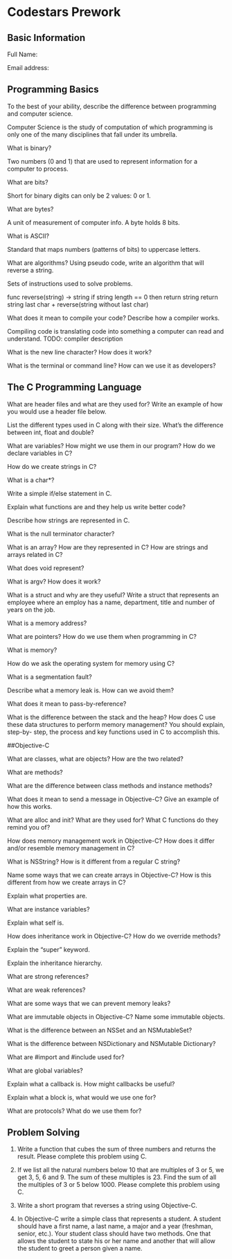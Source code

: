 # Codestars Prework

## Basic Information

Full Name:

Email address:

## Programming Basics

To the best of your ability, describe the difference between programming and computer science.

Computer Science is the study of computation of which programming is only one of the many disciplines that fall under its umbrella.

What is binary?

Two numbers (0 and 1) that are used to represent information for a computer to process. 

What are bits?

Short for binary digits can only be 2 values: 0 or 1. 

What are bytes?

A unit of measurement of computer info. A byte holds 8 bits. 

What is ASCII?

Standard that maps numbers (patterns of bits) to uppercase letters. 

What are algorithms? Using pseudo code, write an algorithm that will reverse a string.

Sets of instructions used to solve problems.

func reverse(string) -> string
    if string length == 0 then return string
    return string last char + reverse(string without last char)

What does it mean to compile your code? Describe how a compiler works.

Compiling code is translating code into something a computer can read and understand. TODO: compiler description

What is the new line character? How does it work?

What is the terminal or command line? How can we use it as developers?

## The C Programming Language

What are header files and what are they used for? Write an example of how you would use a header file below.

List the different types used in C along with their size. What’s the difference between int, float and double?

What are variables? How might we use them in our program? How do we declare variables in C?

How do we create strings in C?

What is a char*?

Write a simple if/else statement in C.

Explain what functions are and they help us write better code?

Describe how strings are represented in C.

What is the null terminator character?

What is an array? How are they represented in C? How are strings and arrays related in C?

What does void represent?

What is argv? How does it work?

What is a struct and why are they useful? Write a struct that represents an employee where an employ has a name, department, title and number of years on the job.

What is a memory address?

What are pointers? How do we use them when programming in C?

What is memory?

How do we ask the operating system for memory using C?

What is a segmentation fault?

Describe what a memory leak is. How can we avoid them?

What does it mean to pass-by-reference?

What is the difference between the stack and the heap? How does C use these data structures to perform memory management? You should explain, step-by- step, the process and key functions used in C to accomplish this.

##Objective-C

What are classes, what are objects? How are the two related?

What are methods?

What are the difference between class methods and instance methods?

What does it mean to send a message in Objective-C? Give an example of how this works.

What are alloc and init? What are they used for? What C functions do they remind you of?

How does memory management work in Objective-C? How does it differ and/or resemble memory management in C?

What is NSString? How is it different from a regular C string?

Name some ways that we can create arrays in Objective-C? How is this different from how we create arrays in C?

Explain what properties are.

What are instance variables?

Explain what self is.

How does inheritance work in Objective-C? How do we override methods?

Explain the “super” keyword.

Explain the inheritance hierarchy.

What are strong references?

What are weak references?

What are some ways that we can prevent memory leaks?

What are immutable objects in Objective-C? Name some immutable objects.

What is the difference between an NSSet and an NSMutableSet?

What is the difference between NSDictionary and NSMutable Dictionary?

What are #import and #include used for?

What are global variables?

Explain what a callback is. How might callbacks be useful?

Explain what a block is, what would we use one for?

What are protocols? What do we use them for?

## Problem Solving

1) Write a function that cubes the sum of three numbers and returns the result. Please complete this problem using C.

2) If we list all the natural numbers below 10 that are multiples of 3 or 5, we get 3, 5, 6 and 9. The sum of these multiples is 23. Find the sum of all the multiples of 3 or 5 below 1000. Please complete this problem using C.

3) Write a short program that reverses a string using Objective-C.

4) In Objective-C write a simple class that represents a student. A student should have a first name, a last name, a major and a year (freshman, senior, etc.). Your student class should have two methods. One that allows the student to state his or her name and another that will allow the student to greet a person given a name.
